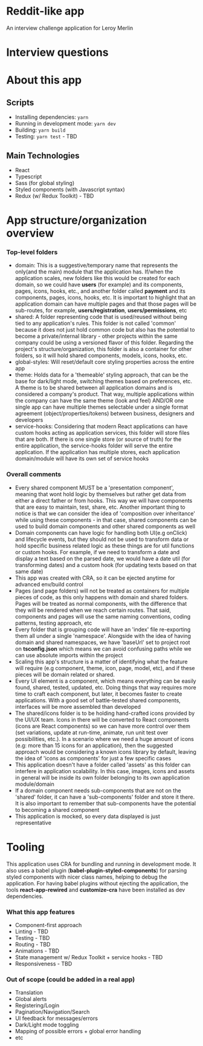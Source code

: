 # Reddit-like app

An interview challenge application for Leroy Merlin

# Interview questions

# About this app

## Scripts

 - Installing dependencies: `yarn`
 - Running in development mode: `yarn dev`
 - Building: `yarn build`
 - Testing: `yarn test` - TBD

## Main Technologies

 - React
 - Typescript
 - Sass (for global styling) 
 - Styled components (with Javascript syntax)
 - Redux (w/ Redux Toolkit) - TBD

# App structure/organization overview

### Top-level folders

 - domain: This is a suggestive/temporary name that represents the only(and the main) module that the application has. If/when the application scales, new folders like this would be created for each domain, so we could have __users__ (for example) and its components, pages, icons, hooks, etc., and another folder called __payment__ and its components, pages, icons, hooks, etc. It is important to highlight that an application domain can have multiple pages and that those pages will be sub-routes, for example, __users/registration__, __users/permissions__, etc
 - shared: A folder representing code that is used/reused without being tied to any application's rules. This folder is not called 'common' because it does not just hold common code but also has the potential to become a private/internal library - other projects within the same company could be using a versioned flavor of this folder. Regarding the project's structure/organization, this folder is also a container for other folders, so it will hold shared components, models, icons, hooks, etc.
 - global-styles: Will reset/default core styling properties across the entire app 
 - theme: Holds data for a 'themeable' styling approach, that can be the base for dark/light mode, switching themes based on preferences, etc. A theme is to be shared between all application domains and is considered a company's product. That way, multiple applications within the company can have the same theme (look and feel) AND/OR one single app can have multiple themes selectable under a single format agreement (object/properties/tokens) between business, designers and developers
 - service-hooks: Considering that modern React applications can have custom hooks acting as application services, this folder will store files that are both. If there is one single store (or source of truth) for the entire application, the service-hooks folder will serve the entire application. If the application has multiple stores, each application domain/module will have its own set of service hooks

### Overall comments

 - Every shared component MUST be a 'presentation component', meaning that wont hold logic by themselves but rather get data from either a direct father or from hooks. This way we will have components that are easy to maintain, test, share, etc. Another important thing to notice is that we can consider the idea of 'composition over inheritance' while using these components - in that case, shared components can be used to build domain components and other shared components as well
 - Domain components can have logic for handling both UI(e.g onClick) and lifecycle events, but they should not be used to transform data or hold specific business related logic as these things are for util functions or custom hooks. For example, if we need to transform a date and display a text based on the parsed date, we would have a date util (for transforming dates) and a custom hook (for updating texts based on that same date)
 - This app was created with CRA, so it can be ejected anytime for advanced env/build control
 - Pages (and page folders) will not be treated as containers for multiple pieces of code, as this only happens with domain and shared folders. Pages will be treated as normal components, with the difference that they will be rendered when we reach certain routes. That said, components and pages will use the same naming conventions, coding patterns, testing approach, etc
 - Every folder that is grouping code will have an 'index' file re-exporting them all under a single 'namespace'. Alongside with the idea of having domain and shared namespaces, we have 'baseUrl' set to project root on __tsconfig.json__ which means we can avoid confusing paths while we can use absolute imports within the project
 - Scaling this app's structure is a matter of identifying what the feature will require (e.g component, theme, icon, page, model, etc), and if these pieces will be domain related or shared.
 - Every UI element is a component, which means everything can be easily found, shared, tested, updated, etc. Doing things that way requires more time to craft each component, but later, it becomes faster to create applications. With a good set of battle-tested shared components, interfaces will be more assembled than developed
 - The shared/icons folder is to be holding hand-crafted icons provided by the UI/UX team. Icons in there will be converted to React components (icons are React components) so we can have more control over them (set variations, update at run-time, animate, run unit test over possibilities, etc.). In a scenario where we need a huge amount of icons (e.g: more than 15 icons for an application), then the suggested approach would be considering a known icons library by default, leaving the idea of 'icons as components' for just a few specific cases
 - This application doesn't have a folder called 'assets' as this folder can interfere in application scalability. In this case, images, icons and assets in general will be inside its own folder belonging to its own application module/domain
 - If a domain component needs sub-components that are not on the 'shared' folder, it can have a 'sub-components' folder and store it there. It is also important to remember that sub-components have the potential to becoming a shared component
 - This application is mocked, so every data displayed is just representative

# Tooling

This application uses CRA for bundling and running in development mode. It also uses a babel plugin (__babel-plugin-styled-components__) for parsing styled components with nicer class names, helping to debug the application. For having babel plugins without ejecting the application, the tools __react-app-rewired__ and __customize-cra__ have been installed as dev dependencies.

### What this app features

 - Component-first approach
 - Linting - TBD
 - Testing - TBD
 - Routing - TBD
 - Animations - TBD
 - State management w/ Redux Toolkit + service hooks - TBD
 - Responsiveness - TBD

### Out of scope (could be added in a real app)
 
 - Translation
 - Global alerts
 - Registering/Login
 - Pagination/Navigation/Search
 - UI feedback for messages/errors 
 - Dark/Light mode toggling
 - Mapping of possible errors + global error handling
 - etc

